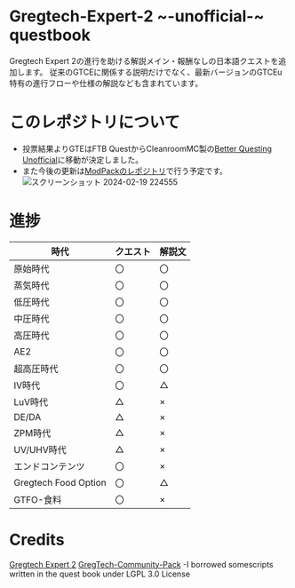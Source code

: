 # Gregtech-Expert-2 ~-unofficial-~ questbook
Gregtech Expert 2の進行を助ける解説メイン・報酬なしの日本語クエストを追加します。
従来のGTCEに関係する説明だけでなく、最新バージョンのGTCEu特有の進行フローや仕様の解説なども含まれています。

# このレポジトリについて
- 投票結果よりGTEはFTB QuestからCleanroomMC製の[Better Questing Unofficial](https://www.curseforge.com/minecraft/mc-mods/better-questing-unofficial)に移動が決定しました。
- また今後の更新は[ModPackのレポジトリ](https://github.com/GTModpackTeam/GregTech-Expert-2)で行う予定です。
![スクリーンショット 2024-02-19 224555](https://github.com/GTModpackTeam/GregTech-Expert-2-FTBQuestBook/assets/11691836/f67ae971-109c-4b9c-9a24-4ac86fbf34c4)

# 進捗
|  時代  |  クエスト |  解説文 |
| ---- | ---- | ---- |
|  原始時代  |  〇  |  〇  |
|  蒸気時代  |  〇  |  〇  |
|  低圧時代  |  〇  |  〇  |
|  中圧時代  |  〇  |  〇  |
|  高圧時代  |  〇  |  〇  |
|  AE2  |  〇  |  〇  |
|  超高圧時代  |  〇  |  〇  |
|  IV時代  |  〇  |  △  |
|  LuV時代  |  △  |  ×  |
|  DE/DA  |  △  |  ×  |
|  ZPM時代  |  △  |  ×  |
|  UV/UHV時代  |  △  |  ×  |
|  エンドコンテンツ  |  〇  |  ×  |
|  Gregtech Food Option  |  〇  |  △  |
|  GTFO-食料  |  〇  |  ×  |

# Credits
[Gregtech Expert 2](https://github.com/GTModpackTeam/gregtech-expert-2)
[GregTech-Community-Pack](https://github.com/GregTechCEu/GregTech-Community-Pack) -I borrowed somescripts written in the quest book under LGPL 3.0 License
